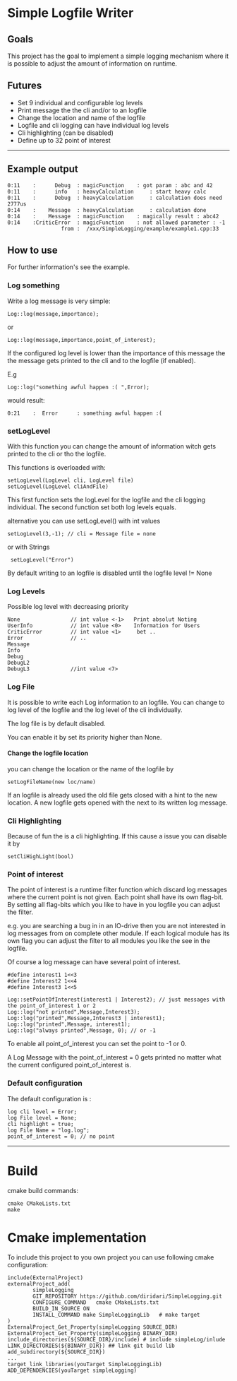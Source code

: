 # Simple Logfile Writer

## Goals
This project has the goal to implement a simple logging mechanism where it is possible to adjust the amount of 
information on runtime.

## Futures
* Set 9 individual and configurable log levels
* Print message the the cli and/or to an logfile
* Change the location and name of the logfile
* Logfile and cli logging can have individual log levels 
* Cli highlighting (can be disabled) 
* Define up to 32 point of interest 


***

## Example output 

	0:11  	:      Debug  : magicFunction	 : got param : abc and 42
    0:11  	:      info   : heavyCalculation	 : start heavy calc
    0:11  	:      Debug  : heavyCalculation	 : calculation does need 2777us
    0:14  	:    Message  : heavyCalculation	 : calculation done
    0:14  	:    Message  : magicFunction	 : magically result : abc42
    0:14  	:CriticError  : magicFunction	 : not allowed parameter : -1
    				 from :	 /xxx/SimpleLogging/example/example1.cpp:33
        
## How to use
For further  information's see the example.
### Log something
Write a log message is very simple:

    Log::log(message,importance);
or

    Log::log(message,importance,point_of_interest);
        
If the configured log level is lower than the importance of this message the the message gets printed to the cli and to 
the logfile (if enabled).

E.g

    Log::log("something awful happen :( ",Error);
would result:

    0:21  	:  Error      : something awful happen :(

  
### setLogLevel
With this function you can change the amount of information witch gets printed to the cli or tho the logfile.

This functions is overloaded with:

    setLogLevel(LogLevel cli, LogLevel file) 
    setLogLevel(LogLevel cliAndFile)

This first function sets the logLevel for the logfile and the cli logging individual.
The second function set both log levels equals.

alternative you can use setLogLevel() with int values

    setLogLevel(3,-1); // cli = Message file = none

or with Strings

     setLogLevel("Error")

By default writing to an logfile is disabled until the logfile level != None



### Log Levels
Possible log level with decreasing priority

    None                // int value <-1>   Print absolut Noting
    UserInfo            // int value <0>    Information for Users
    CriticError         // int value <1>     bet .. 
    Error               // ..
    Message
    Info
    Debug 
    DebugL2 
    DebugL3             //int value <7>    
     
### Log File
It is possible to write each Log information to an logfile. 
You can change to log level of the logfile and the log level of the cli individually.

The log file is by default disabled. 

You can  enable it by set its priority higher than None.

#### Change the logfile location
you can change the location or the name of the logfile by 

    setLogFileName(new loc/name)
If an logfile is already used the old file gets closed with a hint to the new location.
A new logfile gets opened with the next to its written log message.
### Cli Highlighting 
Because of fun the is a cli highlighting. 
If this cause a issue you can disable it by 

    setCliHighLight(bool)

### Point of interest
The point of interest is a runtime filter function which discard log messages where the current point is not given.
Each point shall have its own flag-bit. By setting all flag-bits which you like to have in you logfile you can adjust the filter.

e.g.
    you are searching a bug in in an IO-drive then you are not interested in log messages from on complete other module.
    If each logical module has its own flag you can adjust the filter to all modules you like the see in the logfile.

Of course a log message can have several point of interest.

    #define interest1 1<<3
    #define Interest2 1<<4
    #define Interest3 1<<5

    Log::setPointOfInterest(interest1 | Interest2); // just messages with the point_of_interest 1 or 2
    Log::log("not printed",Message,Interest3);
    Log::log("printed",Message,Interest3 | interest1);
    Log::log("printed",Message, interest1);
    Log::log("always printed",Message, 0); // or -1

 To enable all point_of_interest you can set the point to -1 or 0.

 A Log Message with the point_of_interest = 0 gets printed no matter what the current configured point_of_interest is.
    
### Default configuration
The default configuration is : 

    log cli level = Error;
    log File level = None;
    cli highlight = true;
    log File Name = "log.log";
    point_of_interest = 0; // no point
    
 ***
 # Build
 cmake build commands:
 
 	cmake CMakeLists.txt
	make 
	
 # Cmake implementation 
 To include this project to you own project you can use following cmake configuration:
 
    include(ExternalProject)
    externalProject_add(
            simpleLogging
            GIT_REPOSITORY https://github.com/diridari/SimpleLogging.git
            CONFIGURE_COMMAND   cmake CMakeLists.txt
            BUILD_IN_SOURCE ON
            INSTALL_COMMAND make SimpleLoggingLib   # make target
    )
    ExternalProject_Get_Property(simpleLogging SOURCE_DIR)
    ExternalProject_Get_Property(simpleLogging BINARY_DIR)
    include_directories(${SOURCE_DIR}/include) # include simpleLog/inlude
    LINK_DIRECTORIES(${BINARY_DIR}) ## link git build lib
    add_subdirectory(${SOURCE_DIR})
	...
    target_link_libraries(youTarget SimpleLoggingLib)
    ADD_DEPENDENCIES(youTarget simpleLogging)
